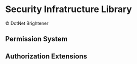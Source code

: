﻿# Security Infratructure Library

&copy; DotNet Brightener

## Permission System


## Authorization Extensions


## 
